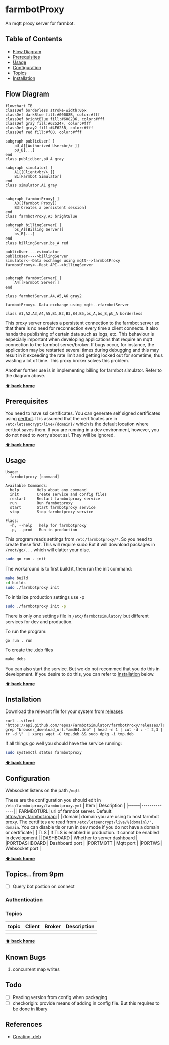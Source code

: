 # farmbotProxy

An mqtt proxy server for farmbot.

## Table of Contents
- [Flow Diagram](#flow-diagram)
- [Prerequisites](#prerequisites)
- [Usage](#usage)
- [Configuration](#configuration)
- [Topics](#topics)
- [Installation](#installation)

## Flow Diagram
```mermaid
flowchart TB
classDef borderless stroke-width:0px
classDef darkBlue fill:#00008B, color:#fff
classDef brightBlue fill:#6082B6, color:#fff
classDef gray fill:#62524F, color:#fff
classDef gray2 fill:#4F625B, color:#fff
classDef red fill:#f00, color:#fff

subgraph publicUser[ ]
    pU_A[[Authorized User<br/> ]]
    pU_B[...]
end
class publicUser,pU_A gray

subgraph simulator[ ]
    A1[[Client<br/> ]]
    B1[Farmbot Simulator]
end
class simulator,A1 gray


subgraph farmbotProxy[ ]
    A3[[farmbot Proxy]]
    B3[Creates a persistent session]
end
class farmbotProxy,A3 brightBlue

subgraph billingServer[ ]
    bs_A[[Billing Server]]
    bs_B[...]
end
class billingServer,bs_A red

publicUser---->simulator
publicUser---->billingServer
simulator<--Data exchange using mqtt-->farmbotProxy
farmbotProxy<--Rest API-->billingServer


subgraph farmbotServer[ ]
    A4[[Farmbot Server]]
end

class farmbotServer,A4,A5,A6 gray2

farmbotProxy<--Data exchange using mqtt-->farmbotServer

class A1,A2,A3,A4,A5,B1,B2,B3,B4,B5,bs_A,bs_B,pU_A borderless

```

This proxy server creates a persistent connection to the farmbot server so that there is no need for reconnection every time a client connects. It also hands the publishing of certain data such as logs, etc. This behaviour is especially important when developing applications that require an mqtt connection to the farmbot server/broker. If bugs occur, for instance, the application may be restarted several times during debugging and this may result in it exceeding the rate limit and getting locked out for sometime, thus wasting a lot of time. This proxy broker solves this problem.

Another further use is in implementing billing for farmbot simulator. Refer to the diagram above.

**[⬆ back home](#table-of-contents)**

## Prerequisites
You need to have ssl certificates. You can generate self signed certificates using [certbot](https://certbot.eff.org/instructions?ws=nginx&os=ubuntufocal). It is assumed that the certificates are in `/etc/letsencrypt/live/{domain}/` which is the default location where certbot saves them. If you are running in a dev environment, however, you do not need to worry about ssl. They will be ignored.

**[⬆ back home](#table-of-contents)**

## Usage
```
Usage:
  farmbotproxy [command]

Available Commands:
  help        Help about any command
  init        Create service and config files
  restart     Restart farmbotproxy service
  run         Run farmbotproxy
  start       Start farmbotproxy service
  stop        Stop farmbotproxy service

Flags:
  -h, --help   help for farmbotproxy
  -p, --prod   Run in production
```

This program reads settings from `/etc/farmbotproxy/*`. So you need to create these first. This will require sudo But it will download packages in `/root/go/...` which will clatter your disc. 
```bash
sudo go run . init
```

The workaround is to first build it, then run the init command:
```bash
make build
cd builds
sudo ./farmbotproxy init
```

To initialize production settings use -p
```bash
sudo ./farmbotproxy init -p
```
There is only one settings file in `/etc/farmbotsimulator/` but different services for dev and production.

To run the program:
```
go run . run
```

To create the .deb files
```
make debs
```

You can also start the service. But we do not recommed that you do this in development. If you desire to do this, you can refer to [Installation](#Installation) below.

**[⬆ back home](#table-of-contents)**
## Installation

Download the relevant file for your system from [releases](https://github.com/FarmbotSimulator/farmbotProxy/releases/tag/v1.0)

```
curl --silent "https://api.github.com/repos/FarmbotSimulator/farmbotProxy/releases/latest"|   grep "browser_download_url.*amd64.deb" | head -n 1 | cut -d : -f 2,3 | tr -d \"  | xargs wget -O tmp.deb && sudo dpkg -i tmp.deb
```
If all things go well you should have the service running:

```bash
sudo systemctl status farmbotproxy
```

**[⬆ back home](#table-of-contents)**

## Configuration
Websocket listens on the path `/mqtt`

These are the configuration you should edit in `/etc/farmbotproxy/farmbotproxy.yml`
| Item | Description |
|------|--------------|
| FARMBOTURL| url of farmbot server. Default: https://my.farmbot.io/api |
| domain| domain you are using to host farmbot proxy. The certifites are read from `/etc/letsencrypt/live/%{domain}/", domain`. You can disable tls or run in dev mode if you do not have a domain or certificate |
| TLS  | If TLS is enabled in production. It cannot be enabled in development.|
|DASHBOARD | Whether to server dashboard |
|PORTDASHBOARD | Dashboard port |
|PORTMQTT | Mqtt port |
|PORTWS | Websocket port |

**[⬆ back home](#table-of-contents)**

## Topics.. from 9pm
- [ ] Query bot postion on connect
### Authentication

### Topics
|topic | Client | Broker | Description|
|------|--------|--------|------------|
|      | | | |
**[⬆ back home](#table-of-contents)**

## Known Bugs
1. concurrent map writes

## Todo
- [ ] Reading version from config when packaging
- [ ] checkorigin: provide means of adding in config file. But this requires to be done in [libary](https://github.com/csymapp/mqtt)

## References
- [Creating .deb](https://www.internalpointers.com/post/build-binary-deb-package-practical-guide)